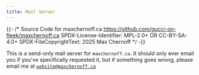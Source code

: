 ```yaml
---
title: Mail Server
---
```


{{- /* Source Code for maxchernoff.ca
     https://github.com/gucci-on-fleek/maxchernoff.ca
     SPDX-License-Identifier: MPL-2.0+ OR CC-BY-SA-4.0+
     SPDX-FileCopyrightText: 2025 Max Chernoff */ -}}

This is a send-only mail server for `maxchernoff.ca`. It should only
ever email you if you've specifically requested it, but if something
goes wrong, please email me at
[`website@maxchernoff.ca`](mailto:website@maxchernoff.ca)
